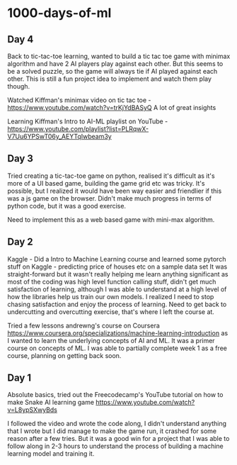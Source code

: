 # 1000-days-of-ml

## Day 4
Back to tic-tac-toe learning, wanted to build a tic tac toe game with minimax algorithm and have 2 AI players play against each other. But this seems to be a solved puzzle, so the game will always tie if AI played against each other. This is still a fun project idea to implement and watch them play though. 

Watched Kiffman's minimax video on tic tac toe - https://www.youtube.com/watch?v=trKjYdBASyQ
A lot of great insights

Learning Kiffman's Intro to AI-ML playlist on YouTube - https://www.youtube.com/playlist?list=PLRqwX-V7Uu6YPSwT06y_AEYTqIwbeam3y

## Day 3 
Tried creating a tic-tac-toe game on python, realised it's difficult as it's more of a UI based game, building the game grid etc was tricky. It's possible, but I realized it would have been way easier and friendlier if this was a js game on the browser. Didn't make much progress in terms of python code, but it was a good exercise.

Need to implement this as a web based game with mini-max algorithm.


## Day 2
Kaggle - Did a Intro to Machine Learning course and learned some pytorch stuff on Kaggle - predicting price of houses etc on a sample data set
It was straight-forward but it wasn't really helping me learn anything significant as most of the coding was high level function calling stuff, didn't get much satisfaction of learning, although I was able to understand at a high level of how the libraries help us train our own models. I realized I need to stop chasing satisfaction and enjoy the process of learning. Need to get back to undercutting and overcutting exercise, that's where I left the course at.

Tried a few lessons andrewng's course on Coursera https://www.coursera.org/specializations/machine-learning-introduction as I wanted to learn the underlying concepts of AI and ML. It was a primer course on concepts of ML. I was able to partially complete week 1 as a free course, planning on getting back soon.

## Day 1
Absolute basics, tried out the Freecodecamp's YouTube tutorial on how to make Snake AI learning game
https://www.youtube.com/watch?v=L8ypSXwyBds

I followed the video and wrote the code along, I didn't understand anything that I wrote but I did manage to make the game run, it crashed for some reason after a few tries. But it was a good win for a project that I was able to follow along in 2-3 hours to understand the process of building a machine learning model and training it. 
